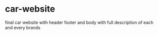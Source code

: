 # car-website
final car website with header  footer and body with full description of  each and every brands
